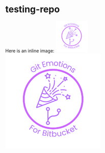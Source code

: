 # testing-repo
Here is an inline image: <img src="img/logo-git-emotions.png" width="100"/>
<img src="img/logo-git-emotions.png" width="300"/>
